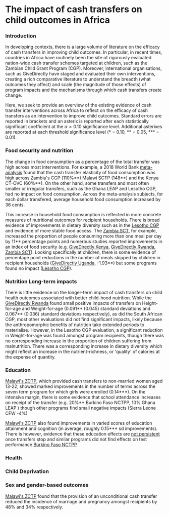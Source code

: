 # The impact of cash transfers on child outcomes in Africa

### Introduction
In developing contexts, there is a large volume of literature on the efficacy of cash transfers in improving child outcomes. In particular, in recent times, countries in Africa have routinely been the site of rigorously evaluated nation-wide cash transfer schemes targeted at children, such as the Zambian Child Grant Program (CGP). Moreover, international organisations, such as GiveDirectly have staged and evaluated their own interventions, creating a rich comparative literature to understand the breadth (what outcomes they affect) and scale (the magnitude of those effects) of program impacts and the mechanisms through which cash transfers create change.

Here, we seek to provide an overview of the existing evidence of cash transfer interventions across Africa to reflect on the efficacy of cash transfers as an intervention to improve child outcomes. Standard errors are reported in brackets and an asterix is reported after each statistically significant coefficient at the $\alpha = 0.10$ significance level. Additional asterixes are reported at each threshold significance level (* = 0.10, ** = 0.05, *** = 0.01). 

### Food security and nutrition
The change in food consumption as a percentage of the total transfer was high across most interventions. For example, a 2018 World Bank [meta-analysis](http://documents1.worldbank.org/curated/en/657581531930611436/122290272_201809295093309/additional/128594-PUB-PUBLIC.pdf) found that the cash transfer elasticity of food consumption was high across Zambia's CGP (110%\*\*) Malawi SCTP (148\*\*) and the Kenya CT-OVC (60%\*\*). On the other hand, some transfers and most often smaller or irregular transfers, such as the Ghana LEAP and Lesotho CGP, had no impact on food consumption. Across the meta-analysis subjects, for each dollar transfered, average household food consumption increased by 36 cents. 

This increase in household food consumption is reflected in more concrete measures of nutritional outcomes for recipient households. There is broad evidence of improvements in dietary diversity such as in the [Lesotho CGP](https://transfer.cpc.unc.edu/wp-content/uploads/2019/01/Lesotho-CGP-SPRINGS-Impact-Report_FINAL.pdf) and evidence of more stable food access. The [Zambia SCT](https://www.air.org/sites/default/files/downloads/report/RCT%20of%20SCTs_MCTG_24_month_report_Official.pdf), for example, increased the proportion of people consuming more than one meal per day by 11\*\* percentage points and numerous studies reported improvements in an index of food security (e.g. [GiveDirectly Kenya](https://www.princeton.edu/~joha/publications/Haushofer_Shapiro_UCT_QJE_2016.pdf), [GiveDirectly Rwanda](https://www.poverty-action.org/sites/default/files/publications/Benchmarking.pdf), [Zambia SCT](https://www.air.org/sites/default/files/downloads/report/RCT%20of%20SCTs_MCTG_24_month_report_Official.pdf)). Looking specifically at children, there is some evidence of percentage point reductions in the number of meals skipped by children in recipient households ([GiveDirectly Uganda](https://www.givedirectly.org/wp-content/uploads/2019/06/Cash_Crop_Ugandan_CoffeeRCT.pdf), -1.93\*\*) but some programs found no impact ([Lesotho CGP](https://transfer.cpc.unc.edu/wp-content/uploads/2019/01/Lesotho-CGP-SPRINGS-Impact-Report_FINAL.pdf)).

### Nutrition Long-term impacts
There is little evidence on the longer-term impact of cash transfers on child health outcomes associated with better child-hood nutrition. While the [GiveDirectly Rwanda](https://www.poverty-action.org/sites/default/files/publications/Benchmarking.pdf) found small positive impacts of transfers on Height-for-age and Weight-for-age (0.091** (0.045) standard deviations and 0.067** (0.036) standard deviations respectively), as did the South African CGP, most other evaluations did not find significant impacts, likely because the anthropomorphic benefits of nutrition take extended periods to materialise. However, in the Lesotho CGP evaluation, a significant reduction in Weight-for-age was found amongst program recipients, though there was no corresponding increase in the proportion of children suffering from malnutrition. There was a corresponding increase in dietary diversity which might reflect an increase in the nutrient-richness, or 'quality' of calories at the expense of quantity.

### Education

[Malawi's ZCTP](http://documents1.worldbank.org/curated/en/159871468272378854/pdf/WPS5259.pdf), which provided cash transfers to non-married women aged 13-22, showed marked improvements in the number of terms across the seven term program for which girls were enrolled (0.14\*\*\*). On the intensive margin, there is some evidence that school attendance increases on receipt of the transfer (e.g. 20%** Burkino Faso NCTPP, 10% Ghana LEAP ) though other programs find small negative impacts (Sierra Leone CFW -4%)

[Malawi's ZCTP](http://documents1.worldbank.org/curated/en/159871468272378854/pdf/WPS5259.pdf) also found improvements in varied scores of education attainment and cognition (in average, roughly 0.15*** sd improvements). There is however, evidence that these education effects are [not persistent](https://reliefweb.int/sites/reliefweb.int/files/resources/ow2_147_malawi_2302_-top.pdf) once transfers stop and similar programs did not find effects on test performance [Burkino Faso NCTPP](https://www.researchgate.net/publication/254958803_Cash_Transfers_and_Child_Schooling_Evidence_from_a_Randomized_Evaluation_of_the_Role_of_Conditionality)

### Health

### Child Deprivation

### Sex and gender-based outcomes

[Malawi's ZCTP](http://documents1.worldbank.org/curated/en/159871468272378854/pdf/WPS5259.pdf) found that the provision of an unconditional cash transfer reduced the incidence of marriage and pregnancy amongst recipients by 48% and 34% respectively.
 